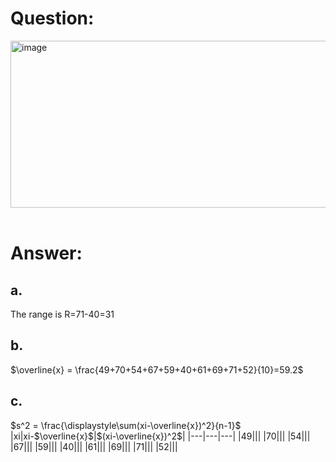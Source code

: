 # Question:<br>
<img width="595" height="267" alt="image" src="https://github.com/user-attachments/assets/56c07ecd-3387-4ea2-a645-32fcab0a38e3" /><br>
<br>
# Answer:<br>
## a.<br>
The range is R=71-40=31
## b.<br>
$\overline{x} = \frac{49+70+54+67+59+40+61+69+71+52}{10}=59.2$<br>
## c.<br>
$s^2 = \frac{\displaystyle\sum(xi-\overline{x})^2}{n-1}$<br>
|xi|xi-$\overline{x}$|$(xi-\overline{x})^2$|
|---|---|---|
|49|||
|70|||
|54|||
|67|||
|59|||
|40|||
|61|||
|69|||
|71|||
|52|||
